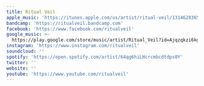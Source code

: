 ```yaml
---
title: Ritual Veil
apple_music: 'https://itunes.apple.com/us/artist/ritual-veil/1314628365'
bandcamp: 'https://ritualveil.bandcamp.com'
facebook: 'https://www.facebook.com/ritualveil'
google_music: >-
  https://play.google.com/store/music/artist/Ritual_Veil?id=Ajqzqkzi6kg6233hqxbod3h2mya
instagram: 'https://www.instagram.com/ritualveil'
soundcloud: ''
spotify: 'https://open.spotify.com/artist/64qg6hiLHcrcmbcdtdps0Y'
twitter: ''
website: ''
youtube: 'https://www.youtube.com/ritualveil'
---
```

